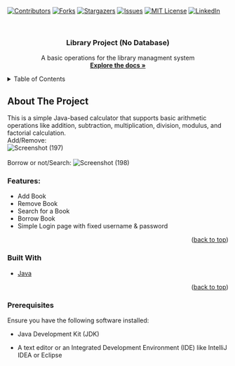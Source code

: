 <a name="readme-top"></a>

<!-- PROJECT SHIELDS -->

[![Contributors][contributors-shield]][contributors-url]
[![Forks][forks-shield]][forks-url]
[![Stargazers][stars-shield]][stars-url]
[![Issues][issues-shield]][issues-url]
[![MIT License][license-shield]][license-url]
[![LinkedIn][linkedin-shield]][linkedin-url]



<!-- PROJECT LOGO -->
<br />
<div align="center">
  <h3 align="center">Library Project (No Database)</h3>

  <p align="center">
    A basic operations for the library managment system 
    <br />
    <a href="https://github.com/Arsany-Osama/Library-Project-Java/tree/master"><strong>Explore the docs »</strong></a>
  </p>
</div>



<!-- TABLE OF CONTENTS -->
<details>
  <summary>Table of Contents</summary>
  <ol>
    <li>
      <a href="#about-the-project">About The Project</a>
      <ul>
        <li><a href="#built-with">Built With</a></li>
      </ul>
    </li>
    <li>
      <a href="#getting-started">Getting Started</a>
      <ul>
        <li><a href="#prerequisites">Prerequisites</a></li>
      </ul>
    </li>
  </ol>
</details>



<!-- ABOUT THE PROJECT -->

## About The Project

This is a simple Java-based calculator that supports basic arithmetic operations like addition, subtraction, multiplication, division, modulus, and factorial calculation.
</br>
Add/Remove:
</br>
![Screenshot (197)](https://github.com/Arsany-Osama/Library-Project-Java/assets/160052013/788fd150-8462-418d-a558-628357dc5456)
</br>
</br>
Borrow or not/Search:
![Screenshot (198)](https://github.com/Arsany-Osama/Library-Project-Java/assets/160052013/d26d4b4c-a560-4b5f-ae85-3b6b48c08cee)

### Features:
- Add Book
- Remove Book
- Search for a Book
- Borrow Book
- Simple Login page with fixed username & password

<p align="right">(<a href="#readme-top">back to top</a>)</p>



### Built With

* [Java](https://www.oracle.com/java/)

<p align="right">(<a href="#readme-top">back to top</a>)</p>

### Prerequisites

Ensure you have the following software installed:
* Java Development Kit (JDK)
* A text editor or an Integrated Development Environment (IDE) like IntelliJ IDEA or Eclipse

  [contributors-shield]: https://img.shields.io/github/contributors/Arsany-Osama/Library-Project-Java.svg?style=for-the-badge
[contributors-url]: https://github.com/Arsany-Osama/Library-Project-Java/graphs/contributors
[forks-shield]: https://img.shields.io/github/forks/Arsany-Osama/Library-Project-Java.svg?style=for-the-badge
[forks-url]: https://github.com/Arsany-Osama/Library-Project-Java/network/members
[stars-shield]: https://img.shields.io/github/stars/Arsany-Osama/Library-Project-Java.svg?style=for-the-badge
[stars-url]: https://github.com/Arsany-Osama/Library-Project-Java/stargazers
[issues-shield]: https://img.shields.io/github/issues/Arsany-Osama/Library-Project-Java.svg?style=for-the-badge
[issues-url]: https://github.com/Arsany-Osama/Library-Project-Java/issues
[license-shield]: https://img.shields.io/github/license/Arsany-Osama/Library-Project-Java.svg?style=for-the-badge
[license-url]: https://github.com/Arsany-Osama/Library-Project-Java/blob/master/LICENSE
[linkedin-shield]: https://img.shields.io/badge/-LinkedIn-black.svg?style=for-the-badge&logo=linkedin&colorB=555
[linkedin-url]: https://linkedin.com/in/arsany-osama-446942264
